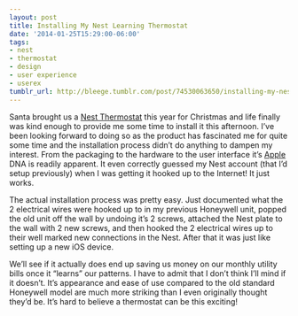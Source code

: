 ```yaml
---
layout: post
title: Installing My Nest Learning Thermostat
date: '2014-01-25T15:29:00-06:00'
tags:
- nest
- thermostat
- design
- user experience
- userex
tumblr_url: http://bleege.tumblr.com/post/74530063650/installing-my-nest-learning-thermostat
---
```

Santa brought us a [Nest Thermostat](https://nest.com/thermostat/meet-nest-thermostat/) this year for Christmas and life finally was kind enough to provide me some time to install it this afternoon.  I’ve been looking forward to doing so as the product has fascinated me for quite some time and the installation process didn’t do anything to dampen my interest.  From the packaging to the hardware to the user interface it’s [Apple](https://www.apple.com) DNA is readily apparent.  It even correctly guessed my Nest account (that I’d setup previously) when I was getting it hooked up to the Internet!  It just works.

The actual installation process was pretty easy.  Just documented what the 2 electrical wires were hooked up to in my previous Honeywell unit, popped the old unit off the wall by undoing it’s 2 screws, attached the Nest plate to the wall with 2 new screws, and then hooked the 2 electrical wires up to their well marked new connections in the Nest.  After that it was just like setting up a new iOS device.

We’ll see if it actually does end up saving us money on our monthly utility bills once it “learns” our patterns.  I have to admit that I don’t think I’ll mind if it doesn’t.  It’s appearance and ease of use compared to the old standard Honeywell model are much more striking than I even originally thought they’d be.  It’s hard to believe a thermostat can be this exciting!
